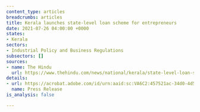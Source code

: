 ```yaml
---
content_type: articles
breadcrumbs: articles
title: Kerala launches state-level loan scheme for entrepreneurs
date: 2021-07-26 04:00:00 +0000
states:
- Kerala
sectors:
- Industrial Policy and Business Regulations
subsectors: []
sources:
- name: The Hindu
  url: https://www.thehindu.com/news/national/kerala/state-level-loan-scheme-for-entrepreneurs-launched/article65671523.ece
details:
- url: https://acrobat.adobe.com/id/urn:aaid:sc:VA6C2:457521ac-34d0-4d53-984b-ad725b0affc4#pageNum=1
  name: Press Release
is_analysis: false

---
```

